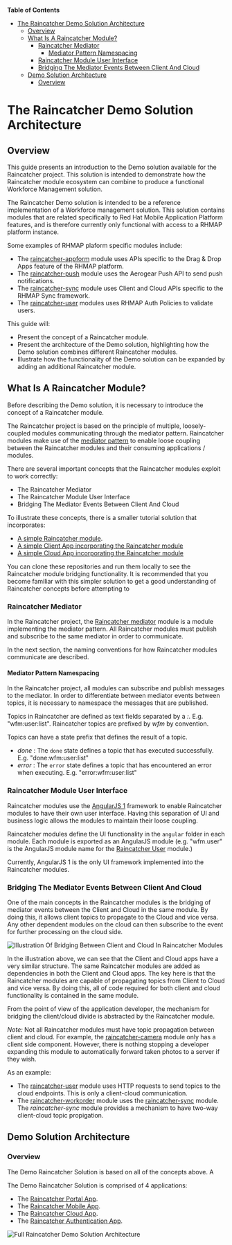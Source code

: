 <!-- START doctoc generated TOC please keep comment here to allow auto update -->
<!-- DON'T EDIT THIS SECTION, INSTEAD RE-RUN doctoc TO UPDATE -->
**Table of Contents**

- [The Raincatcher Demo Solution Architecture](#the-raincatcher-demo-solution-architecture)
  - [Overview](#overview)
  - [What Is A Raincatcher Module?](#what-is-a-raincatcher-module)
    - [Raincatcher Mediator](#raincatcher-mediator)
      - [Mediator Pattern Namespacing](#mediator-pattern-namespacing)
    - [Raincatcher Module User Interface](#raincatcher-module-user-interface)
    - [Bridging The Mediator Events Between Client And Cloud](#bridging-the-mediator-events-between-client-and-cloud)
  - [Demo Solution Architecture](#demo-solution-architecture)
    - [Overview](#overview-1)

<!-- END doctoc generated TOC please keep comment here to allow auto update -->

# The Raincatcher Demo Solution Architecture

## Overview

This guide presents an introduction to the Demo solution available for the Raincatcher project. This solution is intended to demonstrate how the Raincatcher module ecosystem can combine to produce a functional Workforce Management solution.

The Raincatcher Demo solution is intended to be a reference implementation of a Workforce management solution. This solution contains modules that are related specifically to Red Hat Mobile Application Platform features, and is therefore currently only functional with access to a RHMAP platform instance.

Some examples of RHMAP plaform specific modules include:

- The [raincatcher-appform](https://github.com/feedhenry-raincatcher/raincatcher-appform) module uses APIs specific to the Drag & Drop Apps feature of the RHMAP platform.
- The [raincatcher-push](https://github.com/feedhenry-raincatcher/raincatcher-push) module uses the Aerogear Push API to send push notifications.
- The [raincatcher-sync](https://github.com/feedhenry-raincatcher/raincatcher-sync) module uses Client and Cloud APIs specific to the RHMAP Sync framework.
- The [raincatcher-user](https://github.com/feedhenry-raincatcher/raincatcher-user) modules uses RHMAP Auth Policies to validate users.

This guide will:
 
- Present the concept of a Raincatcher module.
- Present the architecture of the Demo solution, highlighting how the Demo solution combines different Raincatcher modules.
- Illustrate how the functionality of the Demo solution can be expanded by adding an additional Raincatcher module.

## What Is A Raincatcher Module?

Before describing the Demo solution, it is necessary to introduce the concept of a Raincatcher module.

The Raincatcher project is based on the principle of multiple, loosely-coupled modules communicating through the mediator pattern. Raincatcher modules make use of the [mediator pattern](https://addyosmani.com/largescalejavascript/) to enable loose coupling between the Raincatcher modules and their consuming applications / modules.

There are several important concepts that the Raincatcher modules exploit to work correctly:

- The Raincatcher Mediator
- The Raincatcher Module User Interface
- Bridging The Mediator Events Between Client And Cloud 

To illustrate these concepts, there is a smaller tutorial solution that incorporates:

- [A simple Raincatcher module](https://github.com/feedhenry-raincatcher/raincatcher-tutorial-module).
- [A simple Client App incorporating the Raincatcher module](https://github.com/feedhenry-raincatcher/raincatcher-tutorial-client)
- [A simple Cloud App incorporating the Raincatcher module](https://github.com/feedhenry-raincatcher/raincatcher-tutorial-cloud)

You can clone these repositories and run them locally to see the Raincatcher module bridging functionality. It is recommended that you become familiar with this simpler solution to get a good understanding of Raincatcher concepts before attempting to 

### Raincatcher Mediator

In the Raincatcher project, the [Raincatcher mediator](https://github.com/feedhenry-raincatcher/raincatcher-mediator/blob/master/README.md) module is a module implementing the mediator pattern. All Raincatcher modules must publish and subscribe to the same mediator in order to communicate.

In the next section, the naming conventions for how Raincatcher modules communicate are described.

#### Mediator Pattern Namespacing

In the Raincatcher project, all modules can subscribe and publish messages to the mediator. In order to differentiate between mediator events between topics, it is necessary to namespace the messages that are published.

Topics in Raincatcher are defined as text fields separated by a *:*. E.g. "wfm:user:list". Raincatcher topics are prefixed by *wfm* by convention.

Topics can have a state prefix that defines the result of a topic.

- *done* : The `done` state defines a topic that has executed successfully. E.g. "done:wfm:user:list"
- *error* : The `error` state defines a topic that has encountered an error when executing. E.g. "error:wfm:user:list"

### Raincatcher Module User Interface

Raincatcher modules use the [AngularJS 1](https://angularjs.org/) framework to enable Raincatcher modules to have their own user interface. Having this separation of UI and business logic allows the modules to maintain their loose coupling.

Raincatcher modules define the UI functionality in the `angular` folder in each module. Each module is exported as an AngularJS module (e.g. "wfm.user" is the AngularJS module name for the [Raincatcher User](https://github.com/feedhenry-raincatcher/raincatcher-user/blob/master/lib/angular/user-ng.js) module.)

Currently, AngularJS 1 is the only UI framework implemented into the Raincatcher modules.

### Bridging The Mediator Events Between Client And Cloud

One of the main concepts in the Raincatcher modules is the bridging of mediator events between the Client and Cloud in the same module. By doing this, it allows client topics to propagate to the Cloud and vice versa. Any other dependent modules on the cloud can then subscribe to the event for further processing on the cloud side.

![Illustration Of Bridging Between Client and Cloud In Raincatcher Modules](assets/images/mobile-bridging.png)

In the illustration above, we can see that the Client and Cloud apps have a very similar structure. The same Raincatcher modules are added as dependencies in both the Client and Cloud apps. The key here is that the Raincatcher modules are capable of propagating topics from Client to Cloud and vice versa. By doing this, all of code required for both client and cloud functionality is contained in the same module.

From the point of view of the application developer, the mechanism for bridging the client/cloud divide is abstracted by the Raincatcher module. 

*Note:* Not all Raincatcher modules must have topic propagation between client and cloud. For example, the [raincatcher-camera](https://github.com/feedhenry-raincatcher/raincatcher-camera) module only has a client side component. However, there is nothing stopping a developer expanding this module to automatically forward taken photos to a server if they wish.

As an example: 

 - The [raincatcher-user](https://github.com/feedhenry-raincatcher/raincatcher-user) module uses HTTP requests to send topics to the cloud endpoints. This is only a client-cloud communication.
 - The [raincatcher-workorder](https://github.com/feedhenry-raincatcher/raincatcher-workorder) module uses the [raincatcher-sync](https://github.com/feedhenry-raincatcher/raincatcher-sync) module. The *raincatcher-sync* module provides a mechanism to have two-way client-cloud topic propigation.

## Demo Solution Architecture

### Overview

The Demo Raincatcher Solution is based on all of the concepts above. A 

The Demo Raincatcher Solution is comprised of 4 applications: 

- The [Raincatcher Portal App](https://github.com/feedhenry-raincatcher/raincatcher-demo-portal).
- The [Raincatcher Mobile App](https://github.com/feedhenry-raincatcher/raincatcher-demo-mobile).
- The [Raincatcher Cloud App](https://github.com/feedhenry-raincatcher/raincatcher-demo-cloud).
- The [Raincatcher Authentication App](https://github.com/feedhenry-raincatcher/raincatcher-demo-auth).

![Full Raincatcher Demo Solution Architecture](assets/images/full-solution-diagram.png)

